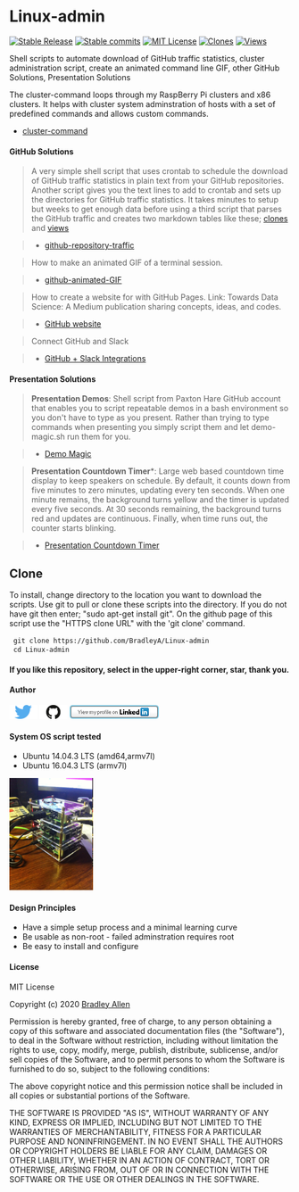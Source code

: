 # Linux-admin  
[![Stable Release](https://img.shields.io/badge/Release-3.2.0-blue.svg)](https://github.com/BradleyA/Linux-admin/releases/tag/3.2.0)
[![Stable commits](https://img.shields.io/github/commits-since/BradleyA/Linux-admin/3.2.0.svg)](https://github.com/BradleyA/Linux-admin/commits)
[![MIT License](http://img.shields.io/badge/License-MIT-red.png)](LICENSE)
[<img alt="Clones" src="https://img.shields.io/static/v1?label=Clones&message=137&color=blue">](images/clone.table.md)
[<img alt="Views" src="https://img.shields.io/static/v1?label=Views&message=3418&color=blue">](images/view.table.md)

Shell scripts to automate download of GitHub traffic statistics, cluster administration script, create an animated command line GIF, other GitHub Solutions, Presentation Solutions
  
The cluster-command loops through my RaspBerry Pi clusters and x86 clusters.  It helps with cluster system adminstration of hosts with a set of predefined commands and allows custom commands.
 
  * [cluster-command](https://github.com/BradleyA/Linux-admin/tree/master/cluster-command)

#### GitHub Solutions

>A very simple shell script that uses crontab to schedule the download of GitHub traffic statistics in plain text from your GitHub repositories.  Another script gives you the text lines to add to crontab and sets up the directories for GitHub traffic statistics.   It takes minutes to setup but weeks to get enough data before using a third script that parses the GitHub traffic and creates two markdown tables like these; [clones](images/clone.table.md) and [views](images/view.table.md)
  
>  * [github-repository-traffic](https://github.com/BradleyA/Linux-admin/tree/master/github-repository-traffic#github-repository-traffic)

>How to make an animated GIF of a terminal session.

>  * [github-animated-GIF](https://github.com/BradleyA/Linux-admin/tree/master/github-animated-GIF)
  
>How to create a website for with GitHub Pages.  Link: Towards Data Science: A Medium publication sharing concepts, ideas, and codes.

>  * [GitHub website](https://towardsdatascience.com/how-to-create-a-free-github-pages-website-53743d7524e1)

>Connect GitHub and Slack
  
>  * [GitHub + Slack Integrations](https://zapier.com/apps/github/integrations/slack)
  
#### Presentation Solutions

>**Presentation Demos**: Shell script from Paxton Hare GitHub account that enables you to script repeatable demos in a bash environment so you don't have to type as you present. Rather than trying to type commands when presenting you simply script them and let demo-magic.sh run them for you.
  
>  * [Demo Magic](https://github.com/paxtonhare/demo-magic/blob/master/README.md#demo-magic)

>**Presentation Countdown Timer***: Large web based countdown time display to keep speakers on schedule.  By default, it counts down from five minutes to zero minutes, updating every ten seconds. When one minute remains, the background turns yellow and the timer is updated every five seconds. At 30 seconds remaining, the background turns red and updates are continuous. Finally, when time runs out, the counter starts blinking.

>  * [Presentation Countdown Timer](https://www.cs.hmc.edu/~geoff/countdowntimer.html)

## Clone
 
To install, change directory to the location you want to download the scripts. Use git to pull or clone these scripts into the directory. If you do not have git then enter; "sudo apt-get install git". On the github page of this script use the "HTTPS clone URL" with the 'git clone' command.
 
     git clone https://github.com/BradleyA/Linux-admin
     cd Linux-admin
 
#### If you like this repository, select in the upper-right corner, star, thank you.
  
#### Author
[<img id="twitter" src="images/twitter.png" width="50" a="twitter.com/bradleyaustintx/">](https://twitter.com/bradleyaustintx/)   [<img id="github" src="images/github.png" width="50" a="https://github.com/BradleyA/">](https://github.com/BradleyA/)    [<img src="images/linkedin.png" style="max-width:100%;" >](https://www.linkedin.com/in/bradleyhallen)
 
#### System OS script tested
  * Ubuntu 14.04.3 LTS (amd64,armv7l)
  * Ubuntu 16.04.3 LTS (armv7l)

<img id="respberry_cluster-1" src="images/IMG_2664.JPG" width="150" >
 
#### Design Principles
 * Have a simple setup process and a minimal learning curve
 * Be usable as non-root - failed adminstration requires root
 * Be easy to install and configure
 
#### License
MIT License
 
Copyright (c) 2020  [Bradley Allen](https://www.linkedin.com/in/bradleyhallen)
 
Permission is hereby granted, free of charge, to any person obtaining a copy of this software and associated documentation files (the "Software"), to deal in the Software without restriction, including without limitation the rights to use, copy, modify, merge, publish, distribute, sublicense, and/or sell copies of the Software, and to permit persons to whom the Software is furnished to do so, subject to the following conditions:
 
The above copyright notice and this permission notice shall be included in all copies or substantial portions of the Software.
 
THE SOFTWARE IS PROVIDED "AS IS", WITHOUT WARRANTY OF ANY KIND, EXPRESS OR IMPLIED, INCLUDING BUT NOT LIMITED TO THE WARRANTIES OF MERCHANTABILITY, FITNESS FOR A PARTICULAR PURPOSE AND NONINFRINGEMENT. IN NO EVENT SHALL THE AUTHORS OR COPYRIGHT HOLDERS BE LIABLE FOR ANY CLAIM, DAMAGES OR OTHER LIABILITY, WHETHER IN AN ACTION OF CONTRACT, TORT OR OTHERWISE, ARISING FROM, OUT OF OR IN CONNECTION WITH THE SOFTWARE OR THE USE OR OTHER DEALINGS IN THE SOFTWARE.
